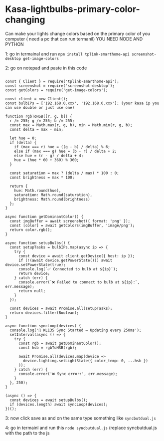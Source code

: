 # Kasa-lightbulbs-primary-color-changing
Can  make your lights change colors based on the primary color of you computer ( need a pc that can run termanil)
YOU NEED NODE AND PYTHON 

1: go in termainal and run `npm install tplink-smarthome-api screenshot-desktop get-image-colors`

2: go on notepad and paste in this code

```

const { Client } = require('tplink-smarthome-api');
const screenshot = require('screenshot-desktop');
const getColors = require('get-image-colors');

const client = new Client();
const bulbIPs = ['192.168.0.xxx', '192.168.0.xxx']; (your kasa ip you can use double or just use one)

function rgbToHSB([r, g, b]) {
  r /= 255; g /= 255; b /= 255;
  const max = Math.max(r, g, b), min = Math.min(r, g, b);
  const delta = max - min;

  let hue = 0;
  if (delta) {
    if (max === r) hue = ((g - b) / delta) % 6;
    else if (max === g) hue = (b - r) / delta + 2;
    else hue = (r - g) / delta + 4;
    hue = (hue * 60 + 360) % 360;
  }

  const saturation = max ? (delta / max) * 100 : 0;
  const brightness = max * 100;

  return {
    hue: Math.round(hue),
    saturation: Math.round(saturation),
    brightness: Math.round(brightness)
  };
}

async function getDominantColor() {
  const imgBuffer = await screenshot({ format: 'png' });
  const [color] = await getColors(imgBuffer, 'image/png');
  return color.rgb();
}

async function setupBulbs() {
  const setupTasks = bulbIPs.map(async ip => {
    try {
      const device = await client.getDevice({ host: ip });
      if (!(await device.getPowerState())) await device.setPowerState(true);
      console.log(`✅ Connected to bulb at ${ip}`);
      return device;
    } catch (err) {
      console.error(`❌ Failed to connect to bulb at ${ip}:`, err.message);
      return null;
    }
  });

  const devices = await Promise.all(setupTasks);
  return devices.filter(Boolean);
}

async function syncLoop(devices) {
  console.log('🚀 KL135 Sync Started — Updating every 250ms');
  setInterval(async () => {
    try {
      const rgb = await getDominantColor();
      const hsb = rgbToHSB(rgb);

      await Promise.all(devices.map(device =>
        device.lighting.setLightState({ color_temp: 0, ...hsb })
      ));
    } catch (err) {
      console.error('❌ Sync error:', err.message);
    }
  }, 250);
}

(async () => {
  const devices = await setupBulbs();
  if (devices.length) await syncLoop(devices);
})();
```
3: now click save as and on the same type something like `syncbutdual.js`

4: go in termainl and run this `node syncbutdual.js` (replace syncbutdual.js with the path to the js 

